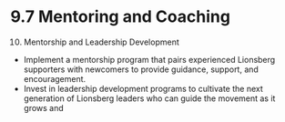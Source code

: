 # 9.7 Mentoring and Coaching

10.  Mentorship and Leadership Development

-   Implement a mentorship program that pairs experienced Lionsberg supporters with newcomers to provide guidance, support, and encouragement.
-   Invest in leadership development programs to cultivate the next generation of Lionsberg leaders who can guide the movement as it grows and